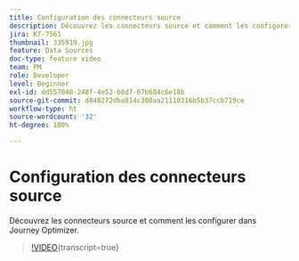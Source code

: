 ```yaml
---
title: Configuration des connecteurs source
description: Découvrez les connecteurs source et comment les configurer dans Journey Optimizer.
jira: KT-7561
thumbnail: 335919.jpg
feature: Data Sources
doc-type: feature video
team: PM
role: Developer
level: Beginner
exl-id: dd557040-248f-4e52-b8d7-67b684c6e18b
source-git-commit: d848272dba814c300aa21110316b5b37ccb719ce
workflow-type: ht
source-wordcount: '32'
ht-degree: 100%

---
```


# Configuration des connecteurs source

Découvrez les connecteurs source et comment les configurer dans Journey Optimizer.

>[!VIDEO](https://video.tv.adobe.com/v/335919?quality=12&learn=on){transcript=true}
